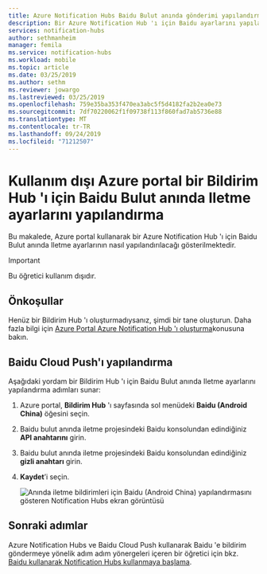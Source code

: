 ```yaml
---
title: Azure Notification Hubs Baidu Bulut anında gönderimi yapılandırma | Microsoft Docs
description: Bir Azure Notification Hub 'ı için Baidu ayarlarını yapılandırmayı öğrenin.
services: notification-hubs
author: sethmanheim
manager: femila
ms.service: notification-hubs
ms.workload: mobile
ms.topic: article
ms.date: 03/25/2019
ms.author: sethm
ms.reviewer: jowargo
ms.lastreviewed: 03/25/2019
ms.openlocfilehash: 759e35ba353f470ea3abc5f5d4182fa2b2ea0e73
ms.sourcegitcommit: 7df70220062f1f09738f113f860fad7ab5736e88
ms.translationtype: MT
ms.contentlocale: tr-TR
ms.lasthandoff: 09/24/2019
ms.locfileid: "71212507"
---
```

# <a name="deprecated-configure-baidu-cloud-push-settings-for-a-notification-hub-in-the-azure-portal"></a>Kullanım dışı Azure portal bir Bildirim Hub 'ı için Baidu Bulut anında Iletme ayarlarını yapılandırma

Bu makalede, Azure portal kullanarak bir Azure Notification Hub 'ı için Baidu Bulut anında Iletme ayarlarının nasıl yapılandırılacağı gösterilmektedir.

> [!IMPORTANT]
> Bu öğretici kullanım dışıdır. 

## <a name="prerequisites"></a>Önkoşullar
Henüz bir Bildirim Hub 'ı oluşturmadıysanız, şimdi bir tane oluşturun. Daha fazla bilgi için [Azure Portal Azure Notification Hub 'ı oluşturma](create-notification-hub-portal.md)konusuna bakın. 

## <a name="configure-baidu-cloud-push"></a>Baidu Cloud Push'ı yapılandırma
Aşağıdaki yordam bir Bildirim Hub 'ı için Baidu Bulut anında Iletme ayarlarını yapılandırma adımları sunar:

1. Azure portal, **Bildirim Hub** 'ı sayfasında sol menüdeki **Baidu (Android China)** öğesini seçin. 
2. Baidu bulut anında iletme projesindeki Baidu konsolundan edindiğiniz **API anahtarını** girin. 
3. Baidu bulut anında iletme projesindeki Baidu konsolundan edindiğiniz **gizli anahtarı** girin. 
4. **Kaydet**’i seçin. 

    ![Anında iletme bildirimleri için Baidu (Android China) yapılandırmasını gösteren Notification Hubs ekran görüntüsü](./media/notification-hubs-baidu-get-started/AzureNotificationServicesBaidu.png)

## <a name="next-steps"></a>Sonraki adımlar
Azure Notification Hubs ve Baidu Cloud Push kullanarak Baidu 'e bildirim göndermeye yönelik adım adım yönergeleri içeren bir öğretici için bkz. [Baidu kullanarak Notification Hubs kullanmaya başlama](notification-hubs-baidu-china-android-notifications-get-started.md).
